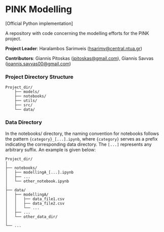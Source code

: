 # PINK Modelling

[Official Python implementation]

A repository with code concerning the modelling efforts for the PINK project.



**Project Leader**: 
Haralambos Sarimveis ([hsarimv@central.ntua.gr](mailto:hsarimv@central.ntua.gr))

**Contributors**: 
Giannis Pitoskas ([jpitoskas@gmail.com](mailto:jpitoskas@gmail.com)),
Giannis Savvas ([ioannis.savvas00@gmail.com](mailto:ioannis.savvas00@gmail.com))


### Project Directory Structure

```
Project_dir/
    ├── models/
    ├── notebooks/
    ├── utils/
    ├── src/
    └── data/
```

### Data Directory

In the notebooks/ directory, the naming convention for notebooks follows the pattern `{category}_[...].ipynb`, where `{category}` serves as a prefix indicating the corresponding data directory. The `[...]` represents any arbitrary suffix. An example is given below:


```
Project_dir/
│
├── notebooks/
│   ├── modellingA_[...].ipynb
│   ├── ...
│   └── other_notebook.ipynb
│
├── data/
│   ├── modellingA/
│   │   ├── data_file1.csv
│   │   ├── data_file2.csv
│   │   └── ...
│   ├── ...
│   └── other_data_dir/
│
└── ...
```



